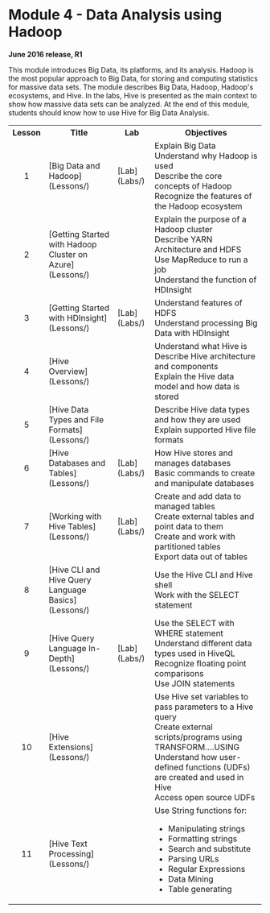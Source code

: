 <html lang="en">
   <head>
      <meta charset="utf-8">
      <meta http-equiv="X-UA-Compatible" content="IE=edge">
      <meta name="viewport" content="width=device-width, initial-scale=1">
	    <link rel="stylesheet" href="style.css">
   </head>
   <body id="home">
      <div class="container">
         <div class="jumbotron">
            <h1>Module 4 - Data Analysis using Hadoop</h1>
            <p><b>June 2016 release, R1</b></p>
            <p>This module introduces Big Data, its platforms, and its analysis. Hadoop is the most popular approach to Big Data, for storing and computing statistics for massive data sets. The module describes Big Data, Hadoop, Hadoop's ecosystems, and Hive. In the labs, Hive is presented as the main context to show how massive data sets can be analyzed. At the end of this module, students should know how to use Hive for Big Data Analysis.</p>
         </div>
      </div>
      <div class="panel-body">
               <table class="table table-bordered table-hover">
                  <col>
                  <col>
                  <col>
                  <tr>
                     <th>Lesson</th>
                     <th align="center">Title</th>
                     <th>Lab</th>
                     <th>Objectives</th>
                  </tr>
                  <tr>
                     <td align="center">1</td>
                     <td>[Big Data and Hadoop](Lessons/)</td>
                     <td>[Lab](Labs/)</td>
                     <td>Explain Big Data<br>
			 Understand why Hadoop is used<br>
			 Describe the core concepts of Hadoop<br>
			 Recognize the features of the Hadoop ecosystem
                     </td>
                  </tr>
                  <tr>
                     <td align="center">2</td>
                     <td>[Getting Started with Hadoop Cluster on Azure](Lessons/)</td>
                     <td></td>
                     <td>Explain the purpose of a Hadoop cluster<br>
			 Describe YARN Architecture and HDFS<br>
			 Use MapReduce to run a job<br>
			 Understand the function of HDInsight
                     </td>
                  </tr>
                  <tr>
                     <td align="center">3</td>
                     <td>[Getting Started with HDInsight](Lessons/)</td>
                     <td>[Lab](Labs/)</td>
                     <td>Understand features of HDFS<br>
			 Understand processing Big Data with HDInsight
                     </td>
                  </tr>
                  <tr>
                     <td align="center">4</td>
                     <td>[Hive Overview](Lessons/)</td>
                     <td></td>
                     <td>Understand what Hive is<br>
			 Describe Hive architecture and components<br>
			 Explain the Hive data model and how data is stored
                     </td>
                  </tr>
                  <tr>
                     <td align="center">5</td>
                     <td>[Hive Data Types and File Formats](Lessons/)</td>
                     <td></td>
                     <td>Describe Hive data types and how they are used<br>
			 Explain supported Hive file formats
                     </td>
                  </tr>
                  <tr>
                     <td align="center">6</td>
                     <td>[Hive Databases and Tables](Lessons/)</td>
                     <td>[Lab](Labs/)</td>
                     <td>How Hive stores and manages databases<br>
			 Basic commands to create and manipulate databases
                     </td>
                  </tr>
                  <tr>
                     <td align="center">7</td>
                     <td>[Working with Hive Tables](Lessons/)</td>
                     <td>[Lab](Labs/)</td>
                     <td>Create and add data to managed tables<br>
			 Create external tables and point data to them<br>
			 Create and work with partitioned tables<br>
			 Export data out of tables
                     </td>
                  </tr>
                  <tr>
                     <td align="center">8</td>
                     <td>[Hive CLI and Hive Query Language Basics](Lessons/)</td>
                     <td></td>
                     <td>Use the Hive CLI and Hive shell<br>
			 Work with the SELECT statement
                     </td>
                  </tr>
                  <tr>
                     <td align="center">9</td>
                     <td>[Hive Query Language In-Depth](Lessons/)</td>
                     <td>[Lab](Labs/)</td>
                     <td>Use the SELECT with WHERE statement<br>
			 Understand different data types used in HiveQL<br>
			 Recognize floating point comparisons<br>
			 Use JOIN statements
                     </td>
                  </tr>
                  <tr>
                     <td align="center">10</td>
                     <td>[Hive Extensions](Lessons/)</td>
                     <td></td>
                     <td>Use Hive set variables to pass parameters to a Hive query<br>
			 Create external scripts/programs using TRANSFORM….USING<br>
			 Understand how user-defined functions (UDFs) are created and used in Hive<br>
			 Access open source UDFs
                     </td>
                  </tr>
                  <tr>
                     <td align="center">11</td>
                     <td>[Hive Text Processing](Lessons/)</td>
                     <td></td>
                     <td>Use String functions for: 
                       <ul>
			<li>Manipulating strings
			<li>Formatting strings
			<li>Search and substitute
			<li>Parsing URLs
			<li>Regular Expressions
			<li>Data Mining
			<li>Table generating
		       </ul>
                     </td>
                  </tr>
            </table>
        </div>
     </body>
</html>
